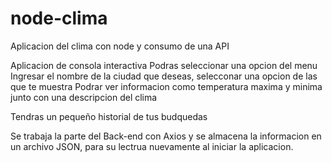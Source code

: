 # node-clima
Aplicacion del clima con node y consumo de una API 

Aplicacion de consola interactiva
Podras seleccionar una opcion del menu
Ingresar el nombre de la ciudad que deseas, selecconar una opcion de las que te muestra
Podrar ver informacion como temperatura maxima y minima junto con una descripcion del clima

Tendras un pequeño historial de tus budquedas

Se trabaja la parte del Back-end con Axios y se almacena la informacion en un archivo JSON, para
su lectrua nuevamente al iniciar la aplicacion.

